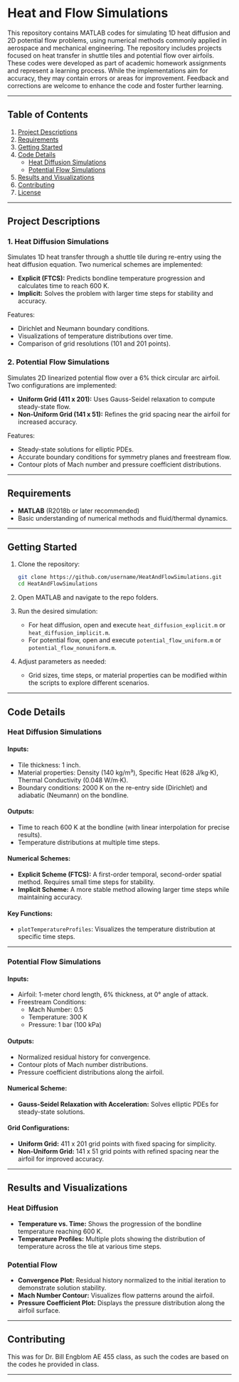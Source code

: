 # Heat and Flow Simulations

This repository contains MATLAB codes for simulating 1D heat diffusion and 2D potential flow problems, using numerical methods commonly applied in aerospace and mechanical engineering. The repository includes projects focused on heat transfer in shuttle tiles and potential flow over airfoils. These codes were developed as part of academic homework assignments and represent a learning process. While the implementations aim for accuracy, they may contain errors or areas for improvement. Feedback and corrections are welcome to enhance the code and foster further learning.


---

## Table of Contents

1. [Project Descriptions](#project-descriptions)
2. [Requirements](#requirements)
3. [Getting Started](#getting-started)
4. [Code Details](#code-details)
    - [Heat Diffusion Simulations](#heat-diffusion-simulations)
    - [Potential Flow Simulations](#potential-flow-simulations)
5. [Results and Visualizations](#results-and-visualizations)
6. [Contributing](#contributing)
7. [License](#license)

---

## Project Descriptions

### 1. Heat Diffusion Simulations
Simulates 1D heat transfer through a shuttle tile during re-entry using the heat diffusion equation. Two numerical schemes are implemented:

- **Explicit (FTCS):** Predicts bondline temperature progression and calculates time to reach 600 K.
- **Implicit:** Solves the problem with larger time steps for stability and accuracy.

Features:
- Dirichlet and Neumann boundary conditions.
- Visualizations of temperature distributions over time.
- Comparison of grid resolutions (101 and 201 points).

### 2. Potential Flow Simulations
Simulates 2D linearized potential flow over a 6% thick circular arc airfoil. Two configurations are implemented:

- **Uniform Grid (411 x 201):** Uses Gauss-Seidel relaxation to compute steady-state flow.
- **Non-Uniform Grid (141 x 51):** Refines the grid spacing near the airfoil for increased accuracy.

Features:
- Steady-state solutions for elliptic PDEs.
- Accurate boundary conditions for symmetry planes and freestream flow.
- Contour plots of Mach number and pressure coefficient distributions.

---

## Requirements

- **MATLAB** (R2018b or later recommended)
- Basic understanding of numerical methods and fluid/thermal dynamics.

---

## Getting Started

1. Clone the repository:
   ```bash
   git clone https://github.com/username/HeatAndFlowSimulations.git
   cd HeatAndFlowSimulations
2. Open MATLAB and navigate to the repo folders.
3. Run the desired simulation:
   - For heat diffusion, open and execute `heat_diffusion_explicit.m` or `heat_diffusion_implicit.m`.
   - For potential flow, open and execute `potential_flow_uniform.m` or `potential_flow_nonuniform.m`.

4. Adjust parameters as needed:
   - Grid sizes, time steps, or material properties can be modified within the scripts to explore different scenarios.

---

## Code Details

### Heat Diffusion Simulations

#### Inputs:
- Tile thickness: 1 inch.
- Material properties: Density (140 kg/m³), Specific Heat (628 J/kg·K), Thermal Conductivity (0.048 W/m·K).
- Boundary conditions: 2000 K on the re-entry side (Dirichlet) and adiabatic (Neumann) on the bondline.

#### Outputs:
- Time to reach 600 K at the bondline (with linear interpolation for precise results).
- Temperature distributions at multiple time steps.

#### Numerical Schemes:
- **Explicit Scheme (FTCS):** A first-order temporal, second-order spatial method. Requires small time steps for stability.
- **Implicit Scheme:** A more stable method allowing larger time steps while maintaining accuracy.

#### Key Functions:
- `plotTemperatureProfiles`: Visualizes the temperature distribution at specific time steps.

---

### Potential Flow Simulations

#### Inputs:
- Airfoil: 1-meter chord length, 6% thickness, at 0° angle of attack.
- Freestream Conditions:
  - Mach Number: 0.5
  - Temperature: 300 K
  - Pressure: 1 bar (100 kPa)

#### Outputs:
- Normalized residual history for convergence.
- Contour plots of Mach number distributions.
- Pressure coefficient distributions along the airfoil.

#### Numerical Scheme:
- **Gauss-Seidel Relaxation with Acceleration:** Solves elliptic PDEs for steady-state solutions.

#### Grid Configurations:
- **Uniform Grid:** 411 x 201 grid points with fixed spacing for simplicity.
- **Non-Uniform Grid:** 141 x 51 grid points with refined spacing near the airfoil for improved accuracy.

---

## Results and Visualizations

### Heat Diffusion
- **Temperature vs. Time:** Shows the progression of the bondline temperature reaching 600 K.
- **Temperature Profiles:** Multiple plots showing the distribution of temperature across the tile at various time steps.

### Potential Flow
- **Convergence Plot:** Residual history normalized to the initial iteration to demonstrate solution stability.
- **Mach Number Contour:** Visualizes flow patterns around the airfoil.
- **Pressure Coefficient Plot:** Displays the pressure distribution along the airfoil surface.

---

## Contributing
This was for Dr. Bill Engblom AE 455 class, as such the codes are based on the codes he provided in class.

---



